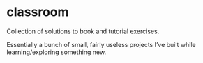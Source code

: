 # classroom  
Collection of solutions to book and tutorial exercises.

Essentially a bunch of small, fairly useless projects I’ve built while learning/exploring something new.
